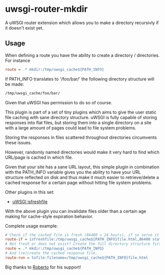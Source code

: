 # uwsgi-router-mkdir
A uWSGI router extension which allows you to make a directory recursivly if it doesn't exist yet.

## Usage

When defining a route you have the ability to create a directory / directories. For instance

```ini
route = .* mkdir:/tmp/uwsgi_cache${PATH_INFO}
```

If PATH_INFO translates to '/foo/bar/' the following directory structure will be made:

```sh
/tmp/uwsgi_cache/foo/bar/
```
Given that uWSGI has permission to do so of course.

This plugin is part of a set of tiny plugins which aims to give the user static file caching with sane directory structure.
uWSGI is fully capable of storing responses into flat files, but storing them into a single directory on a site with a large amount of pages could lead to file system problems.

Storing the responses in files scattered throughout directories circumvents these issues.

However, randomly named directories would make it very hard to find which URL/page is cached in which file.

Given that your site has a sane URL layout, this simple plugin in combination with the PATH_INFO variable gives you the ability to have your URL structure reflected on disk and thus make it much easier to retrieve/delete a cached response for a certain page without hitting file system problems.

Other plugins in this set:

- [uWSGI isfreshfile](https://github.com/Timusan/uwsgi-router-isfreshfile)

With the above plugin you can invalidate files older than a certain age making for cache-style expiration behavior.

Complete usage example:

```ini
# Check if the cached file is fresh (86400 = 24 hours), if so serve it directly.
route-if = isfreshfile:/tmp/uwsgi_cache${PATH_INFO}file.html,86400 static:/tmp/uwsgi_cache${PATH_INFO}file.html
# Not fresh or does not exist? Create the full directory structure first.
route = .* mkdir:/tmp/uwsgi_cache${PATH_INFO}
# And (re)create the cached response file.
route-run = tofile:filename=/tmp/uwsgi_cache${PATH_INFO}file.html
```

Big thanks to [Roberto](https://gist.github.com/rdeioris) for his support!
